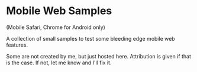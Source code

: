 # Mobile Web Samples

(Mobile Safari, Chrome for Android only)

A collection of small samples to test some bleeding edge mobile web
features.

Some are not created by me, but just hosted here. Attribution is given
if that is the case. If not, let me know and I'll fix it.
